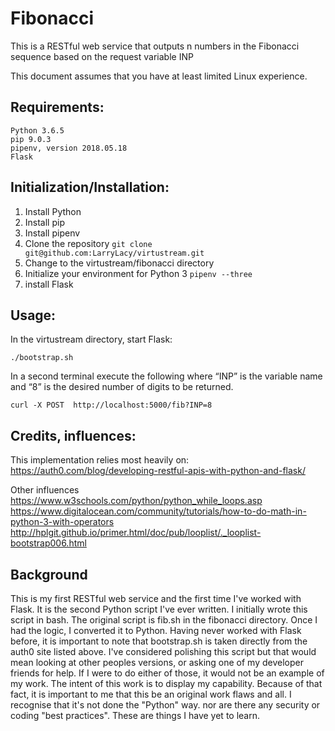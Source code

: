 # Fibonacci

This is a RESTful web service that outputs n numbers in the Fibonacci sequence based on the request variable INP

This document assumes that you have at least limited Linux experience.

## Requirements:
```
Python 3.6.5
pip 9.0.3
pipenv, version 2018.05.18
Flask
```

## Initialization/Installation:
1. Install Python
2. Install pip
3. Install pipenv
4. Clone the repository
```git clone git@github.com:LarryLacy/virtustream.git```
5. Change to the virtustream/fibonacci directory
6. Initialize your environment for Python 3
```pipenv --three```
7. install Flask

## Usage:
In the virtustream directory, start Flask:
```
./bootstrap.sh
```

In a second terminal execute the following where “INP” is the variable name and “8” is the desired number of digits to be returned.
```
curl -X POST  http://localhost:5000/fib?INP=8
```

## Credits, influences:
This implementation relies most heavily on:
https://auth0.com/blog/developing-restful-apis-with-python-and-flask/

Other influences
https://www.w3schools.com/python/python_while_loops.asp
https://www.digitalocean.com/community/tutorials/how-to-do-math-in-python-3-with-operators
http://hplgit.github.io/primer.html/doc/pub/looplist/._looplist-bootstrap006.html

## Background
This is my first RESTful web service and the first time I've worked with Flask. It is the second Python script I've ever written.  I initially wrote this script in bash.  The original script is fib.sh in the fibonacci directory.  Once I had the logic, I converted it to Python.  Having never worked with Flask before, it is important to note that bootstrap.sh is taken directly from the auth0 site listed above.  I've considered polishing this script but that would mean looking at other peoples versions, or asking one of my developer friends for help.  If I were to do either of those, it would not be an example of my work.  The intent of this work is to display my capability.  Because of that fact, it is important to me that this be an original work flaws and all. I recognise that it's not done the "Python" way. nor are there any security or coding "best practices". These are things I have yet to learn.


